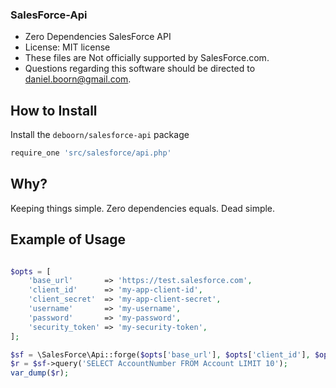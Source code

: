 ### SalesForce-Api

- Zero Dependencies SalesForce API
- License: MIT license
- These files are Not officially supported by SalesForce.com.
- Questions regarding this software should be directed to daniel.boorn@gmail.com.

How to Install
---------------

Install the `deboorn/salesforce-api` package

```php
require_one 'src/salesforce/api.php'
```

Why?
---------------

Keeping things simple. Zero dependencies equals. Dead simple.

Example of Usage
---------------

```php

$opts = [
    'base_url'       => 'https://test.salesforce.com',
    'client_id'      => 'my-app-client-id',
    'client_secret'  => 'my-app-client-secret',
    'username'       => 'my-username',
    'password'       => 'my-password',
    'security_token' => 'my-security-token',
];

$sf = \SalesForce\Api::forge($opts['base_url'], $opts['client_id'], $opts['client_secret'], $opts['username'], $opts['password'], $opts['security_token']);
$r = $sf->query('SELECT AccountNumber FROM Account LIMIT 10');
var_dump($r);



```
